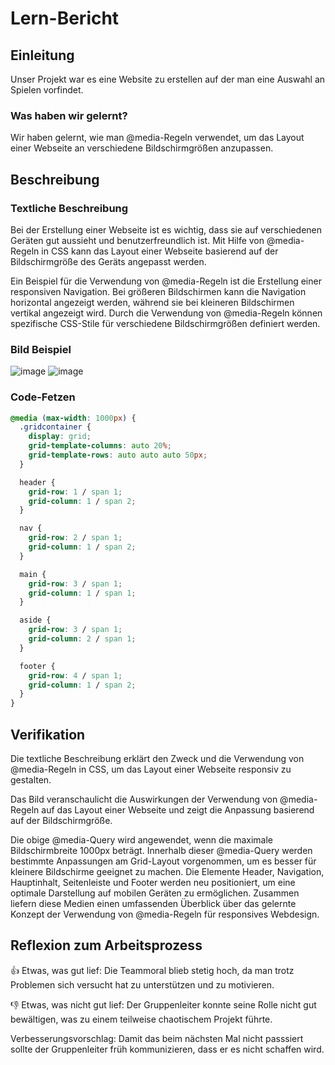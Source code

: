 # Lern-Bericht
## Einleitung
Unser Projekt war es eine Website zu erstellen auf der man eine Auswahl an Spielen vorfindet.
### Was haben wir gelernt?
Wir haben gelernt, wie man @media-Regeln verwendet, um das Layout einer Webseite an verschiedene Bildschirmgrößen anzupassen.

## Beschreibung
### Textliche Beschreibung
Bei der Erstellung einer Webseite ist es wichtig, dass sie auf verschiedenen Geräten gut aussieht und benutzerfreundlich ist. Mit Hilfe von @media-Regeln in CSS kann das Layout einer Webseite basierend auf der Bildschirmgröße des Geräts angepasst werden.

Ein Beispiel für die Verwendung von @media-Regeln ist die Erstellung einer responsiven Navigation. Bei größeren Bildschirmen kann die Navigation horizontal angezeigt werden, während sie bei kleineren Bildschirmen vertikal angezeigt wird. Durch die Verwendung von @media-Regeln können spezifische CSS-Stile für verschiedene Bildschirmgrößen definiert werden.
### Bild Beispiel

![image](https://github.com/GM21GM/LA1600/assets/111045891/fff16e15-bbc2-4761-a5cb-0c62e2a56859) ![image](https://github.com/GM21GM/LA1600/assets/111045891/154306f6-50cb-45c9-97c9-7a1bb8c30f34)




### Code-Fetzen
``` css
@media (max-width: 1000px) {
  .gridcontainer {
    display: grid;
    grid-template-columns: auto 20%;
    grid-template-rows: auto auto auto 50px;
  }

  header {
    grid-row: 1 / span 1;
    grid-column: 1 / span 2;
  }

  nav {
    grid-row: 2 / span 1;
    grid-column: 1 / span 2;
  }

  main {
    grid-row: 3 / span 1;
    grid-column: 1 / span 1;
  }

  aside {
    grid-row: 3 / span 1;
    grid-column: 2 / span 1;
  }

  footer {
    grid-row: 4 / span 1;
    grid-column: 1 / span 2;
  }
}

```

## Verifikation
Die textliche Beschreibung erklärt den Zweck und die Verwendung von @media-Regeln in CSS, um das Layout einer Webseite responsiv zu gestalten.

Das Bild veranschaulicht die Auswirkungen der Verwendung von @media-Regeln auf das Layout einer Webseite und zeigt die Anpassung basierend auf der Bildschirmgröße.

Die obige @media-Query wird angewendet, wenn die maximale Bildschirmbreite 1000px beträgt. Innerhalb dieser @media-Query werden bestimmte Anpassungen am Grid-Layout vorgenommen, um es besser für kleinere Bildschirme geeignet zu machen. Die Elemente Header, Navigation, Hauptinhalt, Seitenleiste und Footer werden neu positioniert, um eine optimale Darstellung auf mobilen Geräten zu ermöglichen.
Zusammen liefern diese Medien einen umfassenden Überblick über das gelernte Konzept der Verwendung von @media-Regeln für responsives Webdesign.

## Reflexion zum Arbeitsprozess
👍 Etwas, was gut lief: Die Teammoral blieb stetig hoch, da man trotz Problemen sich versucht hat zu unterstützen und zu motivieren.

👎 Etwas, was nicht gut lief: Der Gruppenleiter konnte seine Rolle nicht gut bewältigen, was zu einem teilweise chaotischem Projekt führte.

Verbesserungsvorschlag: Damit das beim nächsten Mal nicht passsiert sollte der Gruppenleiter früh kommunizieren, dass er es nicht schaffen wird.
